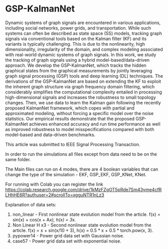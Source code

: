 # GSP-KalmanNet
Dynamic systems of graph signals are encountered in various applications, including social networks, power grids, and transportation. 
While such systems can often be described as state space (SS) models, tracking graph signals via conventional tools based on the Kalman filter (KF) and its variants
is typically challenging. This is due to the nonlinearity, high dimensionality, irregularity of the domain, and complex modeling associated with real-world dynamic systems of graph signals.
In this work, we study the tracking of graph signals using a hybrid model-based/data-driven approach. We develop the GSP-KalmanNet, which tracks the hidden graphical states from
the graphical measurements by jointly leveraging graph signal processing (GSP) tools and deep learning (DL) techniques. The derivations of the GSP-KalmanNet are based on extending the KF to exploit the inherent graph structure via graph frequency domain filtering, which considerably simplifies the computational complexity entailed in processing high-dimensional signals and increases the robustness to small topology changes. Then, we use data to learn the Kalman gain following the recently proposed KalmanNet framework, which copes with partial and approximated modeling, without forcing a specific model over the noise statistics. Our empirical results demonstrate that the proposed GSP-KalmanNet achieves enhanced accuracy and run time performance as well as improved robustness to model misspecifications compared with both model-based and data-driven benchmarks.

This article was submitted to IEEE Signal Processing Transaction.


In order to run the simulations all files except from data need to be on the same folder.

The Main files can run on 4 modes, there are 4 boolean variables that can change the type of the simulation - EKF, GSP_EKF, GSP_KNet, KNet.

For running with Colab you can register the link https://colab.research.google.com/drive/1kMzFZgOT5pRde7Sm43yme4cfRLHhHE6R?authuser=2#scrollTo=xgguNTR1nLz3

Explanation of data sets:

1) non_linear - First nonlinear state evolution model from the article. f(x) = sin(x) + cos(x + A*x), h(x) = 3*x.
2) Non Linear H x3 - Second nonlinear state evolution model from the article. f(x) = x + sin(x/10 + 3), h(x) = 0.5 * x + 0.5 * torch.pow(x, 3).
3) pypower14 - Power grid data set with Gaussian noise.
4) case57 - Power grid data set with exponential noise.

